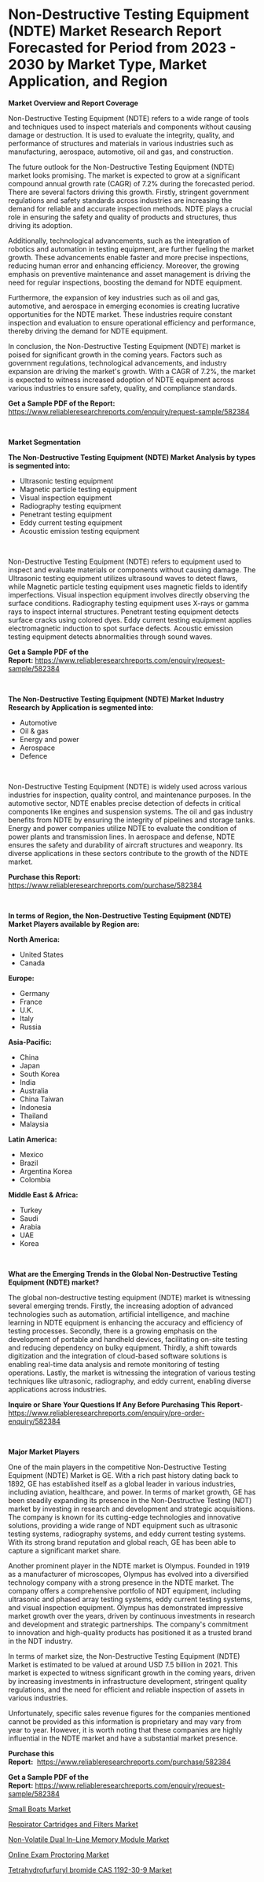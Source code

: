 <p><h1>Non-Destructive Testing Equipment (NDTE) Market Research Report Forecasted for Period from 2023 -  2030 by Market Type, Market Application, and Region</h1></p><p><strong>Market Overview and Report Coverage</strong></p>
<p><p>Non-Destructive Testing Equipment (NDTE) refers to a wide range of tools and techniques used to inspect materials and components without causing damage or destruction. It is used to evaluate the integrity, quality, and performance of structures and materials in various industries such as manufacturing, aerospace, automotive, oil and gas, and construction.</p><p>The future outlook for the Non-Destructive Testing Equipment (NDTE) market looks promising. The market is expected to grow at a significant compound annual growth rate (CAGR) of 7.2% during the forecasted period. There are several factors driving this growth. Firstly, stringent government regulations and safety standards across industries are increasing the demand for reliable and accurate inspection methods. NDTE plays a crucial role in ensuring the safety and quality of products and structures, thus driving its adoption.</p><p>Additionally, technological advancements, such as the integration of robotics and automation in testing equipment, are further fueling the market growth. These advancements enable faster and more precise inspections, reducing human error and enhancing efficiency. Moreover, the growing emphasis on preventive maintenance and asset management is driving the need for regular inspections, boosting the demand for NDTE equipment.</p><p>Furthermore, the expansion of key industries such as oil and gas, automotive, and aerospace in emerging economies is creating lucrative opportunities for the NDTE market. These industries require constant inspection and evaluation to ensure operational efficiency and performance, thereby driving the demand for NDTE equipment.</p><p>In conclusion, the Non-Destructive Testing Equipment (NDTE) market is poised for significant growth in the coming years. Factors such as government regulations, technological advancements, and industry expansion are driving the market's growth. With a CAGR of 7.2%, the market is expected to witness increased adoption of NDTE equipment across various industries to ensure safety, quality, and compliance standards.</p></p>
<p><strong>Get a Sample PDF of the Report:</strong> <a href="https://www.reliableresearchreports.com/enquiry/request-sample/582384">https://www.reliableresearchreports.com/enquiry/request-sample/582384</a></p>
<p>&nbsp;</p>
<p><strong>Market Segmentation</strong></p>
<p><strong>The Non-Destructive Testing Equipment (NDTE) Market Analysis by types is segmented into:</strong></p>
<p><ul><li>Ultrasonic testing equipment</li><li>Magnetic particle testing equipment</li><li>Visual inspection equipment</li><li>Radiography testing equipment</li><li>Penetrant testing equipment</li><li>Eddy current testing equipment</li><li>Acoustic emission testing equipment</li></ul></p>
<p>&nbsp;</p>
<p><p>Non-Destructive Testing Equipment (NDTE) refers to equipment used to inspect and evaluate materials or components without causing damage. The Ultrasonic testing equipment utilizes ultrasound waves to detect flaws, while Magnetic particle testing equipment uses magnetic fields to identify imperfections. Visual inspection equipment involves directly observing the surface conditions. Radiography testing equipment uses X-rays or gamma rays to inspect internal structures. Penetrant testing equipment detects surface cracks using colored dyes. Eddy current testing equipment applies electromagnetic induction to spot surface defects. Acoustic emission testing equipment detects abnormalities through sound waves.</p></p>
<p><strong>Get a Sample PDF of the Report:</strong>&nbsp;<a href="https://www.reliableresearchreports.com/enquiry/request-sample/582384">https://www.reliableresearchreports.com/enquiry/request-sample/582384</a></p>
<p>&nbsp;</p>
<p><strong>The Non-Destructive Testing Equipment (NDTE) Market Industry Research by Application is segmented into:</strong></p>
<p><ul><li>Automotive</li><li>Oil & gas</li><li>Energy and power</li><li>Aerospace</li><li>Defence</li></ul></p>
<p>&nbsp;</p>
<p><p>Non-Destructive Testing Equipment (NDTE) is widely used across various industries for inspection, quality control, and maintenance purposes. In the automotive sector, NDTE enables precise detection of defects in critical components like engines and suspension systems. The oil and gas industry benefits from NDTE by ensuring the integrity of pipelines and storage tanks. Energy and power companies utilize NDTE to evaluate the condition of power plants and transmission lines. In aerospace and defense, NDTE ensures the safety and durability of aircraft structures and weaponry. Its diverse applications in these sectors contribute to the growth of the NDTE market.</p></p>
<p><strong>Purchase this Report:</strong>&nbsp; <a href="https://www.reliableresearchreports.com/purchase/582384">https://www.reliableresearchreports.com/purchase/582384</a></p>
<p>&nbsp;</p>
<p><strong>In terms of Region, the Non-Destructive Testing Equipment (NDTE) Market Players available by Region are:</strong></p>
<p>
    <p> <strong> North America: </strong>
        <ul>
            <li>United States</li>
            <li>Canada</li>
        </ul>
        </p> 
    <p> <strong> Europe: </strong>
        <ul>
            <li>Germany</li>
            <li>France</li>
            <li>U.K.</li>
            <li>Italy</li>
            <li>Russia</li>
        </ul>
        </p> 
    <p> <strong> Asia-Pacific: </strong>
        <ul>
            <li>China</li>
            <li>Japan</li>
            <li>South Korea</li>
            <li>India</li>
            <li>Australia</li>
            <li>China Taiwan</li>
            <li>Indonesia</li>
            <li>Thailand</li>
            <li>Malaysia</li>
        </ul>
        </p> 
    <p> <strong> Latin America: </strong>
        <ul>
            <li>Mexico</li>
            <li>Brazil</li>
            <li>Argentina Korea</li>
            <li>Colombia</li>
        </ul>
        </p> 
    <p> <strong> Middle East & Africa: </strong>
        <ul>
            <li>Turkey</li>
            <li>Saudi</li>
            <li>Arabia</li>
            <li>UAE</li>
            <li>Korea</li>
        </ul>
    </p>
    </p>
<p>&nbsp;</p>
<p><strong>What are the Emerging Trends in the Global Non-Destructive Testing Equipment (NDTE) market?</strong></p>
<p><p>The global non-destructive testing equipment (NDTE) market is witnessing several emerging trends. Firstly, the increasing adoption of advanced technologies such as automation, artificial intelligence, and machine learning in NDTE equipment is enhancing the accuracy and efficiency of testing processes. Secondly, there is a growing emphasis on the development of portable and handheld devices, facilitating on-site testing and reducing dependency on bulky equipment. Thirdly, a shift towards digitization and the integration of cloud-based software solutions is enabling real-time data analysis and remote monitoring of testing operations. Lastly, the market is witnessing the integration of various testing techniques like ultrasonic, radiography, and eddy current, enabling diverse applications across industries.</p></p>
<p><strong>Inquire or Share Your Questions If Any Before Purchasing This Report</strong>- <a href="https://www.reliableresearchreports.com/enquiry/pre-order-enquiry/582384">https://www.reliableresearchreports.com/enquiry/pre-order-enquiry/582384</a></p>
<p>&nbsp;</p>
<p><strong>Major Market Players</strong></p>
<p><p>One of the main players in the competitive Non-Destructive Testing Equipment (NDTE) Market is GE. With a rich past history dating back to 1892, GE has established itself as a global leader in various industries, including aviation, healthcare, and power. In terms of market growth, GE has been steadily expanding its presence in the Non-Destructive Testing (NDT) market by investing in research and development and strategic acquisitions. The company is known for its cutting-edge technologies and innovative solutions, providing a wide range of NDT equipment such as ultrasonic testing systems, radiography systems, and eddy current testing systems. With its strong brand reputation and global reach, GE has been able to capture a significant market share.</p><p>Another prominent player in the NDTE market is Olympus. Founded in 1919 as a manufacturer of microscopes, Olympus has evolved into a diversified technology company with a strong presence in the NDTE market. The company offers a comprehensive portfolio of NDT equipment, including ultrasonic and phased array testing systems, eddy current testing systems, and visual inspection equipment. Olympus has demonstrated impressive market growth over the years, driven by continuous investments in research and development and strategic partnerships. The company's commitment to innovation and high-quality products has positioned it as a trusted brand in the NDT industry.</p><p>In terms of market size, the Non-Destructive Testing Equipment (NDTE) Market is estimated to be valued at around USD 7.5 billion in 2021. This market is expected to witness significant growth in the coming years, driven by increasing investments in infrastructure development, stringent quality regulations, and the need for efficient and reliable inspection of assets in various industries.</p><p>Unfortunately, specific sales revenue figures for the companies mentioned cannot be provided as this information is proprietary and may vary from year to year. However, it is worth noting that these companies are highly influential in the NDTE market and have a substantial market presence.</p></p>
<p><strong>Purchase this Report:</strong>&nbsp;&nbsp;<a href="https://www.reliableresearchreports.com/purchase/582384">https://www.reliableresearchreports.com/purchase/582384</a></p>
<p></p>
<p><strong>Get a Sample PDF of the Report:</strong>&nbsp;<a href="https://www.reliableresearchreports.com/enquiry/request-sample/582384">https://www.reliableresearchreports.com/enquiry/request-sample/582384</a></p>
<p><p><a href="https://www.linkedin.com/pulse/small-boats-market-size-share-amp-trends-analysis-report-cqhic/">Small Boats Market</a></p><p><a href="https://medium.com/@devidwarnerrp23/respirator-cartridges-and-filters-market-size-cagr-trends-2024-2030-48e1c0aa8900">Respirator Cartridges and Filters Market</a></p><p><a href="https://github.com/lbird53714/Market-Research-Report-List-1/blob/main/non-volatile-dual-inline-memory-module-market.md">Non-Volatile Dual In–Line Memory Module Market</a></p><p><a href="https://medium.com/@bhumi.technologiesmumbai/online-exam-proctoring-nbsp-market-focuses-on-market-share-size-and-projected-forecast-till-2030-f6cf777c141e">Online Exam Proctoring Market</a></p><p><a href="https://github.com/mabutironaldo/Market-Research-Report-List-1/blob/main/tetrahydrofurfuryl-bromide-cas-1192-30-9-market.md">Tetrahydrofurfuryl bromide CAS 1192-30-9 Market</a></p></p>